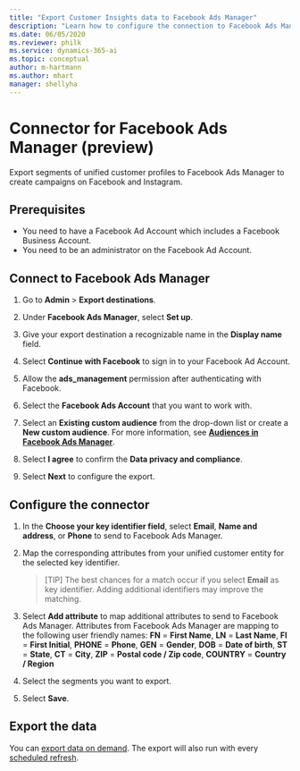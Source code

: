 ```yaml
---
title: "Export Customer Insights data to Facebook Ads Manager"
description: "Learn how to configure the connection to Facebook Ads Manager."
ms.date: 06/05/2020
ms.reviewer: philk
ms.service: dynamics-365-ai
ms.topic: conceptual
author: m-hartmann
ms.author: mhart
manager: shellyha
---
```


# Connector for Facebook Ads Manager (preview)

Export segments of unified customer profiles to Facebook Ads Manager to create campaigns on Facebook and Instagram.

## Prerequisites

- You need to have a Facebook Ad Account which includes a Facebook Business Account.
- You need to be an administrator on the Facebook Ad Account.

## Connect to Facebook Ads Manager

1. Go to **Admin** > **Export destinations**.

1. Under **Facebook Ads Manager**, select **Set up**.

1. Give your export destination a recognizable name in the **Display name** field.

1. Select **Continue with Facebook** to sign in to your Facebook Ad Account.

1. Allow the **ads_management** permission after authenticating with Facebook.

1. Select the **Facebook Ads Account** that you want to work with.

1. Select an **Existing custom audience** from the drop-down list or create a **New custom audience**. For more information, see [**Audiences in Facebook Ads Manager**](https://www.facebook.com/business/help/744354708981227?id=2469097953376494).

1. Select **I agree** to confirm the **Data privacy and compliance**.

1. Select **Next** to configure the export.

## Configure the connector

1. In the **Choose your key identifier field**, select **Email**, **Name and address**, or **Phone** to send to Facebook Ads Manager.

1. Map the corresponding attributes from your unified customer entity for the selected key identifier.
   > [TIP]
   > The best chances for a match occur if you select **Email** as key identifier. Adding additional identifiers may improve the matching.

1. Select **Add attribute** to map additional attributes to send to Facebook Ads Manager. Attributes from Facebook Ads Manager are mapping to the following user friendly names: 
    **FN** = **First Name**, **LN** = **Last Name**, **FI** = **First Initial**, **PHONE** = **Phone**, **GEN** = **Gender**, **DOB** = **Date of birth**, **ST** = **State**, **CT** = **City**, **ZIP** = **Postal code / Zip code**, **COUNTRY** = **Country / Region**

1. Select the segments you want to export.

1. Select **Save**.

## Export the data

You can [export data on demand](export-destinations.md). The export will also run with every [scheduled refresh](system.md#schedule-tab).
